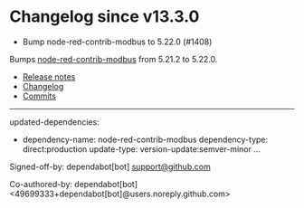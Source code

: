 # Changelog since v13.3.0
- Bump node-red-contrib-modbus to 5.22.0 (#1408)

Bumps [node-red-contrib-modbus](https://github.com/biancoroyal/node-red-contrib-modbus) from 5.21.2 to 5.22.0.
- [Release notes](https://github.com/biancoroyal/node-red-contrib-modbus/releases)
- [Changelog](https://github.com/BiancoRoyal/node-red-contrib-modbus/blob/master/CHANGELOG.md)
- [Commits](https://github.com/biancoroyal/node-red-contrib-modbus/compare/V5.21.2...V5.22.0)

---
updated-dependencies:
- dependency-name: node-red-contrib-modbus
  dependency-type: direct:production
  update-type: version-update:semver-minor
...

Signed-off-by: dependabot[bot] <support@github.com>

Co-authored-by: dependabot[bot] <49699333+dependabot[bot]@users.noreply.github.com> 
